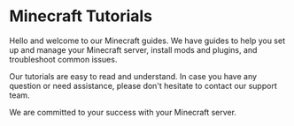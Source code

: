 # Minecraft Tutorials

Hello and welcome to our Minecraft guides. We have guides to help you set up and manage your Minecraft server, install mods and plugins, and troubleshoot common issues.

Our tutorials are easy to read and understand. In case you have any question or need assistance, please don't hesitate to contact our support team.

We are committed to your success with your Minecraft server.